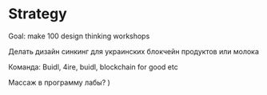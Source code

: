 # Strategy

Goal: make 100 design thinking workshops

Делать дизайн синкинг для украинских блокчейн продуктов или молока

Команда: Buidl, 4ire, buidl, blockchain for good etc

Массаж в программу лабы? \)

